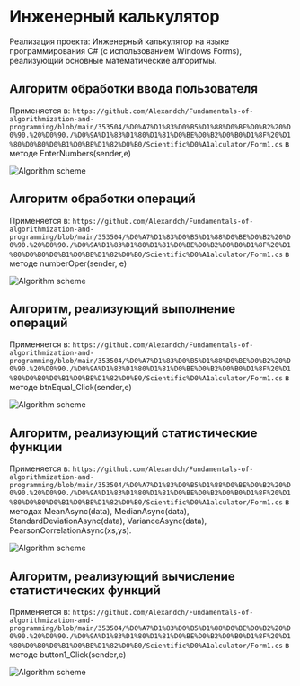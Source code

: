# Инженерный калькулятор

Реализация проекта: Инженерный калькулятор на языке программирования C# (с использованием Windows Forms), реализующий основные математические алгоритмы. 

## Алгоритм обработки ввода пользователя

Применяется в: `https://github.com/Alexandch/Fundamentals-of-algorithmization-and-programming/blob/main/353504/%D0%A7%D1%83%D0%B5%D1%88%D0%BE%D0%B2%20%D0%90.%20%D0%90./%D0%9A%D1%83%D1%80%D1%81%D0%BE%D0%B2%D0%B0%D1%8F%20%D1%80%D0%B0%D0%B1%D0%BE%D1%82%D0%B0/Scientific%D0%A1alculator/Form1.cs` в методе EnterNumbers(sender,e)

![Algorithm scheme](schemes/1.png)


## Алгоритм обработки операций

Применяется в: `https://github.com/Alexandch/Fundamentals-of-algorithmization-and-programming/blob/main/353504/%D0%A7%D1%83%D0%B5%D1%88%D0%BE%D0%B2%20%D0%90.%20%D0%90./%D0%9A%D1%83%D1%80%D1%81%D0%BE%D0%B2%D0%B0%D1%8F%20%D1%80%D0%B0%D0%B1%D0%BE%D1%82%D0%B0/Scientific%D0%A1alculator/Form1.cs` в методе numberOper(sender, e)

![Algorithm scheme](schemes/2.png)

## Алгоритм, реализующий выполнение операций

Применяется в: `https://github.com/Alexandch/Fundamentals-of-algorithmization-and-programming/blob/main/353504/%D0%A7%D1%83%D0%B5%D1%88%D0%BE%D0%B2%20%D0%90.%20%D0%90./%D0%9A%D1%83%D1%80%D1%81%D0%BE%D0%B2%D0%B0%D1%8F%20%D1%80%D0%B0%D0%B1%D0%BE%D1%82%D0%B0/Scientific%D0%A1alculator/Form1.cs` в методе btnEqual_Click(sender,e)

![Algorithm scheme](schemes/3.png)

## Алгоритм, реализующий статистические функции

Применяется в: `https://github.com/Alexandch/Fundamentals-of-algorithmization-and-programming/blob/main/353504/%D0%A7%D1%83%D0%B5%D1%88%D0%BE%D0%B2%20%D0%90.%20%D0%90./%D0%9A%D1%83%D1%80%D1%81%D0%BE%D0%B2%D0%B0%D1%8F%20%D1%80%D0%B0%D0%B1%D0%BE%D1%82%D0%B0/Scientific%D0%A1alculator/Form1.cs` в методах MeanAsync(data), MedianAsync(data), StandardDeviationAsync(data), VarianceAsync(data), PearsonCorrelationAsync(xs,ys).

![Algorithm scheme](schemes/4.png)

## Алгоритм, реализующий вычисление статистических функций

Применяется в: `https://github.com/Alexandch/Fundamentals-of-algorithmization-and-programming/blob/main/353504/%D0%A7%D1%83%D0%B5%D1%88%D0%BE%D0%B2%20%D0%90.%20%D0%90./%D0%9A%D1%83%D1%80%D1%81%D0%BE%D0%B2%D0%B0%D1%8F%20%D1%80%D0%B0%D0%B1%D0%BE%D1%82%D0%B0/Scientific%D0%A1alculator/Form1.cs` в методе button1_Click(sender,e)

![Algorithm scheme](schemes/5.png)
